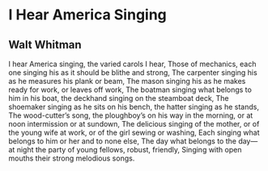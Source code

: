 # I Hear America Singing
## Walt Whitman
I hear America singing, the varied carols I hear,
Those of mechanics, each one singing his as it should be blithe and strong,
The carpenter singing his as he measures his plank or beam,
The mason singing his as he makes ready for work, or leaves off work,
The boatman singing what belongs to him in his boat, the deckhand singing on
the steamboat deck,
The shoemaker singing as he sits on his bench, the hatter singing as he
stands,
The wood-cutter’s song, the ploughboy’s on his way in the morning, or at noon
intermission or at sundown,
The delicious singing of the mother, or of the young wife at work, or of the
girl sewing or washing,
Each singing what belongs to him or her and to none else,
The day what belongs to the day—at night the party of young fellows, robust,
friendly,
Singing with open mouths their strong melodious songs.